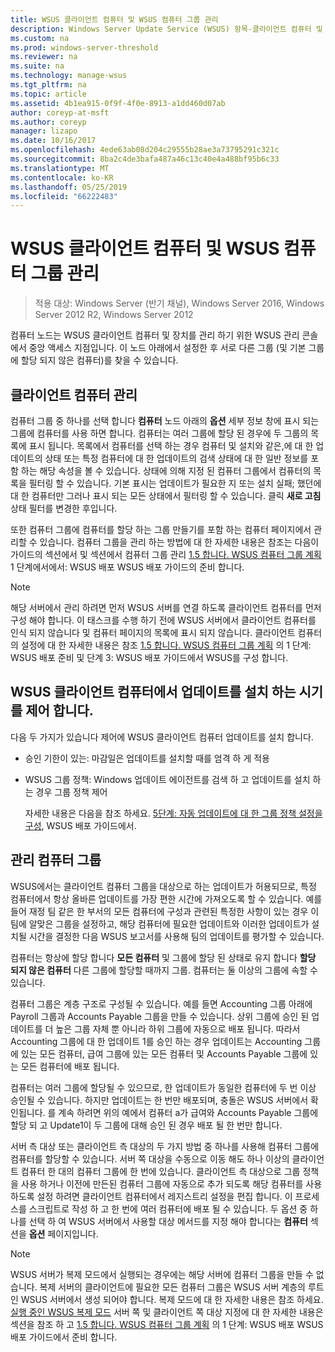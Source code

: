 ```yaml
---
title: WSUS 클라이언트 컴퓨터 및 WSUS 컴퓨터 그룹 관리
description: Windows Server Update Service (WSUS) 항목-클라이언트 컴퓨터 및 그룹을 관리 하는 방법
ms.custom: na
ms.prod: windows-server-threshold
ms.reviewer: na
ms.suite: na
ms.technology: manage-wsus
ms.tgt_pltfrm: na
ms.topic: article
ms.assetid: 4b1ea915-0f9f-4f0e-8913-a1dd460d07ab
author: coreyp-at-msft
ms.author: coreyp
manager: lizapo
ms.date: 10/16/2017
ms.openlocfilehash: 4ede63ab08d204c29555b28ae3a73795291c321c
ms.sourcegitcommit: 8ba2c4de3bafa487a46c13c40e4a488bf95b6c33
ms.translationtype: MT
ms.contentlocale: ko-KR
ms.lasthandoff: 05/25/2019
ms.locfileid: "66222483"
---
```

# <a name="managing-wsus-client-computers-and-wsus-computer-groups"></a>WSUS 클라이언트 컴퓨터 및 WSUS 컴퓨터 그룹 관리

>적용 대상: Windows Server (반기 채널), Windows Server 2016, Windows Server 2012 R2, Windows Server 2012

컴퓨터 노드는 WSUS 클라이언트 컴퓨터 및 장치를 관리 하기 위한 WSUS 관리 콘솔에서 중앙 액세스 지점입니다. 이 노드 아래에서 설정한 후 서로 다른 그룹 (및 기본 그룹에 할당 되지 않은 컴퓨터)를 찾을 수 있습니다.

## <a name="managing-client-computers"></a>클라이언트 컴퓨터 관리
컴퓨터 그룹 중 하나를 선택 합니다 **컴퓨터** 노드 아래의 **옵션** 세부 정보 창에 표시 되는 그룹에 컴퓨터를 사용 하면 합니다. 컴퓨터는 여러 그룹에 할당 된 경우에 두 그룹의 목록에 표시 됩니다. 목록에서 컴퓨터를 선택 하는 경우 컴퓨터 및 설치와 같은,에 대 한 업데이트의 상태 또는 특정 컴퓨터에 대 한 업데이트의 검색 상태에 대 한 일반 정보를 포함 하는 해당 속성을 볼 수 있습니다. 상태에 의해 지정 된 컴퓨터 그룹에서 컴퓨터의 목록을 필터링 할 수 있습니다. 기본 표시는 업데이트가 필요한 지 또는 설치 실패; 했던에 대 한 컴퓨터만 그러나 표시 되는 모든 상태에서 필터링 할 수 있습니다. 클릭 **새로 고침** 상태 필터를 변경한 후입니다.

또한 컴퓨터 그룹에 컴퓨터를 할당 하는 그룹 만들기를 포함 하는 컴퓨터 페이지에서 관리할 수 있습니다. 컴퓨터 그룹을 관리 하는 방법에 대 한 자세한 내용은 참조는 다음이 가이드의 섹션에서 및 섹션에서 컴퓨터 그룹 관리 [1.5 합니다. WSUS 컴퓨터 그룹 계획](../plan/plan-your-wsus-deployment.md#15-plan-wsus-computer-groups) 1 단계에서에서: WSUS 배포 WSUS 배포 가이드의 준비 합니다.

> [!NOTE]
> 해당 서버에서 관리 하려면 먼저 WSUS 서버를 연결 하도록 클라이언트 컴퓨터를 먼저 구성 해야 합니다. 이 태스크를 수행 하기 전에 WSUS 서버에서 클라이언트 컴퓨터를 인식 되지 않습니다 및 컴퓨터 페이지의 목록에 표시 되지 않습니다. 클라이언트 컴퓨터의 설정에 대 한 자세한 내용은 참조 [1.5 합니다. WSUS 컴퓨터 그룹 계획](../plan/plan-your-wsus-deployment.md#15-plan-wsus-computer-groups) 의 1 단계: WSUS 배포 준비 및 단계 3: WSUS 배포 가이드에서 WSUS를 구성 합니다.

## <a name="controlling-when-wsus-client-computers-install-updates"></a>WSUS 클라이언트 컴퓨터에서 업데이트를 설치 하는 시기를 제어 합니다.
다음 두 가지가 있습니다 제어에 WSUS 클라이언트 컴퓨터 업데이트를 설치 합니다.

-   승인 기한이 있는: 마감일은 업데이트를 설치할 때를 엄격 하 게 적용

-   WSUS 그룹 정책: Windows 업데이트 에이전트를 검색 하 고 업데이트를 설치 하는 경우 그룹 정책 제어

    자세한 내용은 다음을 참조 하세요. [5단계: 자동 업데이트에 대 한 그룹 정책 설정을 구성](../deploy/4-configure-group-policy-settings-for-automatic-updates.md), WSUS 배포 가이드에서.

## <a name="managing-computer-groups"></a>관리 컴퓨터 그룹
WSUS에서는 클라이언트 컴퓨터 그룹을 대상으로 하는 업데이트가 허용되므로, 특정 컴퓨터에서 항상 올바른 업데이트를 가장 편한 시간에 가져오도록 할 수 있습니다. 예를 들어 재정 팀 같은 한 부서의 모든 컴퓨터에 구성과 관련된 특정한 사항이 있는 경우 이 팀에 알맞은 그룹을 설정하고, 해당 컴퓨터에 필요한 업데이트와 이러한 업데이트가 설치될 시간을 결정한 다음 WSUS 보고서를 사용해 팀의 업데이트를 평가할 수 있습니다.

컴퓨터는 항상에 할당 합니다 **모든 컴퓨터** 및 그룹에 할당 된 상태로 유지 합니다 **할당 되지 않은 컴퓨터** 다른 그룹에 할당할 때까지 그룹. 컴퓨터는 둘 이상의 그룹에 속할 수 있습니다.

컴퓨터 그룹은 계층 구조로 구성될 수 있습니다. 예를 들면 Accounting 그룹 아래에 Payroll 그룹과 Accounts Payable 그룹을 만들 수 있습니다. 상위 그룹에 승인 된 업데이트를 더 높은 그룹 자체 뿐 아니라 하위 그룹에 자동으로 배포 됩니다. 따라서 Accounting 그룹에 대 한 업데이트 1를 승인 하는 경우 업데이트는 Accounting 그룹에 있는 모든 컴퓨터, 급여 그룹에 있는 모든 컴퓨터 및 Accounts Payable 그룹에 있는 모든 컴퓨터에 배포 됩니다.

컴퓨터는 여러 그룹에 할당될 수 있으므로, 한 업데이트가 동일한 컴퓨터에 두 번 이상 승인될 수 있습니다. 하지만 업데이트는 한 번만 배포되며, 충돌은 WSUS 서버에서 확인됩니다. 를 계속 하려면 위의 예에서 컴퓨터 a가 급여와 Accounts Payable 그룹에 할당 되 고 Update1이 두 그룹에 대해 승인 된 경우 배포 될 한 번만 합니다.

서버 측 대상 또는 클라이언트 측 대상의 두 가지 방법 중 하나를 사용해 컴퓨터 그룹에 컴퓨터를 할당할 수 있습니다. 서버 쪽 대상을 수동으로 이동 해도 하나 이상의 클라이언트 컴퓨터 한 대의 컴퓨터 그룹에 한 번에 있습니다. 클라이언트 측 대상으로 그룹 정책을 사용 하거나 이전에 만든된 컴퓨터 그룹에 자동으로 추가 되도록 해당 컴퓨터를 사용 하도록 설정 하려면 클라이언트 컴퓨터에서 레지스트리 설정을 편집 합니다. 이 프로세스를 스크립트로 작성 하 고 한 번에 여러 컴퓨터에 배포 될 수 있습니다. 두 옵션 중 하나를 선택 하 여 WSUS 서버에서 사용할 대상 메서드를 지정 해야 합니다는 **컴퓨터** 섹션을 **옵션** 페이지입니다.

> [!NOTE]
> WSUS 서버가 복제 모드에서 실행되는 경우에는 해당 서버에 컴퓨터 그룹을 만들 수 없습니다. 복제 서버의 클라이언트에 필요한 모든 컴퓨터 그룹은 WSUS 서버 계층의 루트인 WSUS 서버에서 생성 되어야 합니다. 복제 모드에 대 한 자세한 내용은 참조 하세요. [실행 중인 WSUS 복제 모드](running-wsus-replica-mode.md) 서버 쪽 및 클라이언트 쪽 대상 지정에 대 한 자세한 내용은 섹션을 참조 하 고 [1.5 합니다. WSUS 컴퓨터 그룹 계획](../plan/plan-your-wsus-deployment.md#15-plan-wsus-computer-groups) 의 1 단계: WSUS 배포 WSUS 배포 가이드에서 준비 합니다.


